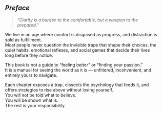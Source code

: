 ## *Preface*

> *“Clarity is a burden to the comfortable, but a weapon to the prepared.”*

We live in an age where comfort is disguised as progress, and distraction is sold as fulfillment.  
Most people never question the invisible traps that shape their choices, the quiet habits, emotional reflexes, and social games that decide their lives long before they notice.  

This book is not a guide to “feeling better” or “finding your passion.”  
It is a manual for seeing the world as it is — unfiltered, inconvenient, and entirely yours to navigate.  

Each chapter exposes a trap, dissects the psychology that feeds it, and offers strategies to rise above without losing yourself.  
You will not be told what to believe.  
You will be shown what is.  
The rest is your responsibility.
